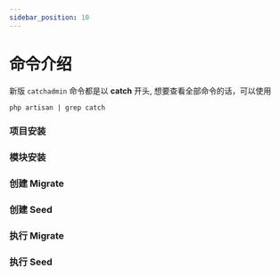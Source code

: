```yaml
---
sidebar_position: 10
---
```


# 命令介绍
新版 `catchadmin` 命令都是以 **catch** 开头, 想要查看全部命令的话，可以使用
```shell
php artisan | grep catch
```
### 项目安装

### 模块安装

### 创建 Migrate

### 创建 Seed

### 执行 Migrate

### 执行 Seed